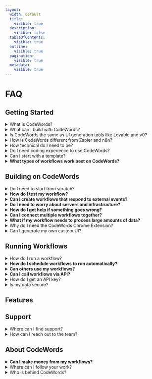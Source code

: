 ```yaml
---
layout:
  width: default
  title:
    visible: true
  description:
    visible: false
  tableOfContents:
    visible: true
  outline:
    visible: true
  pagination:
    visible: true
  metadata:
    visible: true
---
```


# FAQ

## Getting Started

<details>

<summary>What is CodeWords?</summary>

CodeWords is an AI-powered platform that enables builders of any technical ability to create automations by chatting with AI with no setup or configuration required.

</details>

<details>

<summary>What can I build with CodeWords?</summary>

CodeWords lets you build powerful automations and workflows that integrate with 2,700+ tools including LinkedIn, Google Workspace, Slack, GitHub, and more. From simple data processing tasks to complex AI-powered research pipelines, monitoring systems, and multi-step business process automations.\
\
Each service automatically gets a professional web interface and API endpoint, making it easy for users to interact with your workflows through forms, file uploads, and rich output displays.

</details>

<details>

<summary>Is CodeWords the same as UI generation tools like Lovable and v0?</summary>

No. CodeWords is designed to build automations and back-end workflows.

</details>

<details>

<summary>How is CodeWords different from Zapier and n8n?</summary>

CodeWords is chat-first, enabling users to go from an idea to an automation in minutes without having to get familiar with drag-and-drop interfaces and set up access and permissions.

</details>

<details>

<summary>How technical do I need to be?</summary>

CodeWords handles all the complex infrastructure and setup – servers, scaling, security, setup, UI generation – such that all you need is your domain expertise and business logic.

</details>

<details>

<summary>Do I need coding experience to use CodeWords?</summary>

No. CodeWords is for builders of all technical ability. All you need to start with is an idea of a process you'd like to automate.

</details>

<details>

<summary>Can I start with a template?</summary>

Absolutely. Editing a template is the fastest way to get started. Check out the template gallery [here](https://codewords.agemo.ai/template-gallery) and pick a template to customize with the chat.

</details>

<details>

<summary><strong>What types of workflows work best on CodeWords?</strong></summary>

Data processing, social media automation, email workflows, research pipelines, monitoring systems, content generation, lead enrichment, and any business process that benefits from automation and AI integration.

</details>

## Building on CodeWords

<details>

<summary>Do I need to start from scratch?</summary>

No. CodeWords provides 100+ pre-build templates you can customize. You can choose from options like Linkedin enrichers, sentiment analyzers, or email automation.

</details>

<details>

<summary><strong>How do I test my workflow?</strong></summary>

Use the built-in testing interface to run your workflow with real inputs. View detailed logs to debug any issues.

</details>

<details>

<summary><strong>Can I create workflows that respond to external events?</strong></summary>

Yes. Set up triggers for email arrivals, Slack messages, webhook events, form submissions, or schedule-based activations. Your workflows can react automatically to external events.

</details>

<details>

<summary><strong>Do I need to worry about servers and infrastructure?</strong></summary>

No! CodeWords handles all infrastructure automatically. Your workflows run on-demand in secure, isolated environments. No server management, scaling concerns, or maintenance required.

</details>

<details>

<summary><strong>How do I get help if something goes wrong?</strong></summary>

CodeWords provides detailed execution logs and error messages through the interface. Use the built-in support chat for technical help, or browse the extensive template library for examples and patterns.

</details>

<details>

<summary><strong>Can I connect multiple workflows together?</strong></summary>

Yes! Workflows can call other workflows, creating complex multi-step automations. Build modular components that work together for sophisticated business processes and data pipelines.

</details>

<details>

<summary><strong>What if my workflow needs to process large amounts of data?</strong></summary>

CodeWords automatically handles scaling and timeout management. For long-running tasks, the platform provides real-time progress updates and background processing to handle large datasets efficiently.

</details>

<details>

<summary>Why do I need the CodeWords Chrome Extension?</summary>



</details>

<details>

<summary>Can I generate my own custom UI?</summary>

This is a feature coming soon. In the meantime, you can follow [this](../use-cases/building-web-apps-with-a-codewords-back-end.md) guide to integrate with popular UI generation tools.

</details>

## Running Workflows

<details>

<summary>How do I run a workflow?</summary>

Three ways:&#x20;

* Through an automatically generated custom UI available at `codewords.agemo.ai/run/{service_id}`
* On a [schedule](../fundamentals/codewords-101/schedules-and-triggers.md) or with a trigger

- via [API calls](../fundamentals/codewords-101/codewords-api-key/)

</details>

<details>

<summary><strong>How do I schedule workflows to run automatically?</strong></summary>

You can configure this after successfully building your workflow.

</details>

<details>

<summary><strong>Can others use my workflows?</strong> </summary>

Yes, you can share workflows as private (you only), public (anyone can use), or templates (others can copy and modify). Each gets a permanent URL.

</details>

<details>

<summary><strong>Can I call workflows via API?</strong> </summary>

Yes, every deployed workflow gets an API endpoint at https://runtime.codewords.ai/run/{service\_id} for programmatic access from external systems.

</details>

<details>

<summary>How do I get an API key?</summary>

Visit your account page [here](https://codewords.agemo.ai/account/keys) to generate API keys.

</details>

<details>

<summary>Is my data secure?</summary>

Yes, CodeWords uses secure environment variables for API keys and runs workflows in isolated sandboxes. Data is encrypted and each execution is completely isolated.

</details>

## Features

## Support

<details>

<summary>Where can I find support?</summary>

To get direct support from the team and the community, join our [Discord](https://discord.codewords.ai) channel.

Our official documentation is at [docs.codewords.ai](https://docs.codewords.ai/). You can also find video tutorials on our Youtube channel at [@codewordsai](https://www.youtube.com/@codewordsai).

</details>

<details>

<summary>How can I reach out to the team?</summary>

You can find us on [Discord](https://discord.codewords.ai) or you can email us at support@codewords.ai

</details>

## About CodeWords

<details>

<summary><strong>Can I make money from my workflows?</strong></summary>

You can build custom automation solutions for clients using CodeWords as your platform. Our CodeWords creator program is also coming soon. More info [here](https://www.notion.so/agemo/CodeWords-Champions-2632b520705580e692f6fa8eb0528cd1?source=copy_link).

</details>

<details>

<summary>Where can I follow your work?</summary>

Check out the Agemo [blog](https://agemo.ai/blog) where we document our research, engineering and product work. Follow on [LinkedIn](https://linkedin.com/showcase/codewordsai) and [X](https://x.com/codewordsai) if you don't want to miss any updates.

</details>

<details>

<summary>Who is behind CodeWords?</summary>

[Agemo](https://agemo.ai/).

</details>
